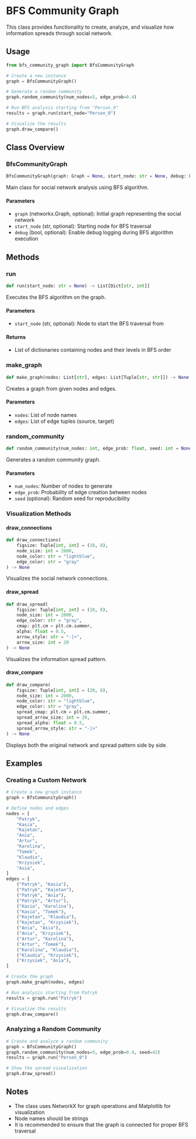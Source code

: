 # BFS Community Graph

This class provides functionality to create, analyze, and visualize how information spreads through social network.

## Usage

```python
from bfs_community_graph import BfsCommunityGraph

# Create a new instance
graph = BfsCommunityGraph()

# Generate a random community
graph.random_community(num_nodes=5, edge_prob=0.4)

# Run BFS analysis starting from "Person_0"
results = graph.run(start_node="Person_0")

# Visualize the results
graph.draw_compare()
```

## Class Overview

### BfsCommunityGraph

```python
BfsCommunityGraph(graph: Graph = None, start_node: str = None, debug: bool = False)
```

Main class for social network analysis using BFS algorithm.

#### Parameters

- `graph` (networkx.Graph, optional): Initial graph representing the social network
- `start_node` (str, optional): Starting node for BFS traversal
- `debug` (bool, optional): Enable debug logging during BFS algorithm execution

## Methods

### run

```python
def run(start_node: str = None) -> List[Dict[str, int]]
```

Executes the BFS algorithm on the graph.

#### Parameters

- `start_node` (str, optional): Node to start the BFS traversal from

#### Returns

- List of dictionaries containing nodes and their levels in BFS order

### make_graph

```python
def make_graph(nodes: List[str], edges: List[Tuple[str, str]]) -> None
```

Creates a graph from given nodes and edges.

#### Parameters

- `nodes`: List of node names
- `edges`: List of edge tuples (source, target)

### random_community

```python
def random_community(num_nodes: int, edge_prob: float, seed: int = None) -> None
```

Generates a random community graph.

#### Parameters

- `num_nodes`: Number of nodes to generate
- `edge_prob`: Probability of edge creation between nodes
- `seed` (optional): Random seed for reproducibility

### Visualization Methods

#### draw_connections

```python
def draw_connections(
    figsize: Tuple[int, int] = (10, 8),
    node_size: int = 2000,
    node_color: str = "lightblue",
    edge_color: str = "gray"
) -> None
```

Visualizes the social network connections.

#### draw_spread

```python
def draw_spread(
    figsize: Tuple[int, int] = (10, 8),
    node_size: int = 2000,
    edge_color: str = "gray",
    cmap: plt.cm = plt.cm.summer,
    alpha: float = 0.5,
    arrow_style: str = "-|>",
    arrow_size: int = 20
) -> None
```

Visualizes the information spread pattern.

#### draw_compare

```python
def draw_compare(
    figsize: Tuple[int, int] = (20, 8),
    node_size: int = 2000,
    node_color: str = "lightblue",
    edge_color: str = "gray",
    spread_cmap: plt.cm = plt.cm.summer,
    spread_arrow_size: int = 20,
    spread_alpha: float = 0.5,
    spread_arrow_style: str = "-|>"
) -> None
```

Displays both the original network and spread pattern side by side.

## Examples

### Creating a Custom Network

```python
# Create a new graph instance
graph = BfsCommunityGraph()

# Define nodes and edges
nodes = [
    "Patryk",
    "Kasia",
    "Kajetan",
    "Ania",
    "Artur",
    "Karolina",
    "Tomek",
    "Klaudia",
    "Krzysiek",
    "Asia",
]
edges = [
    ("Patryk", "Kasia"),
    ("Patryk", "Kajetan"),
    ("Patryk", "Ania"),
    ("Patryk", "Artur"),
    ("Kasia", "Karolina"),
    ("Kasia", "Tomek"),
    ("Kajetan", "Klaudia"),
    ("Kajetan", "Krzysiek"),
    ("Ania", "Asia"),
    ("Ania", "Krzysiek"),
    ("Artur", "Karolina"),
    ("Artur", "Tomek"),
    ("Karolina", "Klaudia"),
    ("Klaudia", "Krzysiek"),
    ("Krzysiek", "Asia"),
]

# Create the graph
graph.make_graph(nodes, edges)

# Run analysis starting from Patryk
results = graph.run("Patryk")

# Visualize the results
graph.draw_compare()
```

### Analyzing a Random Community

```python
# Create and analyze a random community
graph = BfsCommunityGraph()
graph.random_community(num_nodes=5, edge_prob=0.4, seed=42)
results = graph.run("Person_0")

# Show the spread visualization
graph.draw_spread()
```

## Notes

- The class uses NetworkX for graph operations and Matplotlib for visualization
- Node names should be strings
- It is recommended to ensure that the graph is connected for proper BFS traversal
